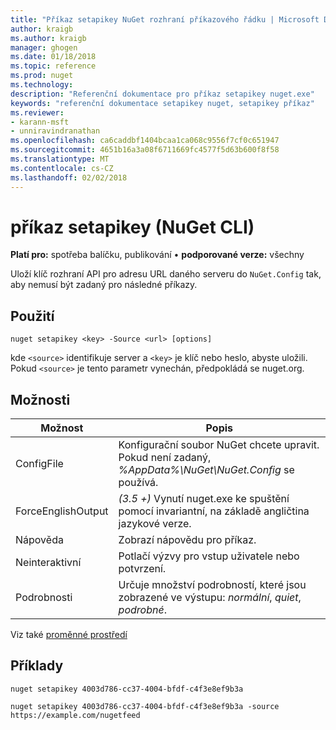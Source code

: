 ```yaml
---
title: "Příkaz setapikey NuGet rozhraní příkazového řádku | Microsoft Docs"
author: kraigb
ms.author: kraigb
manager: ghogen
ms.date: 01/18/2018
ms.topic: reference
ms.prod: nuget
ms.technology: 
description: "Referenční dokumentace pro příkaz setapikey nuget.exe"
keywords: "referenční dokumentace setapikey nuget, setapikey příkaz"
ms.reviewer:
- karann-msft
- unniravindranathan
ms.openlocfilehash: ca6caddbf1404bcaa1ca068c9556f7cf0c651947
ms.sourcegitcommit: 4651b16a3a08f6711669fc4577f5d63b600f8f58
ms.translationtype: MT
ms.contentlocale: cs-CZ
ms.lasthandoff: 02/02/2018
---
```

# <a name="setapikey-command-nuget-cli"></a>příkaz setapikey (NuGet CLI)

**Platí pro:** spotřeba balíčku, publikování &bullet; **podporované verze:** všechny

Uloží klíč rozhraní API pro adresu URL daného serveru do `NuGet.Config` tak, aby nemusí být zadaný pro následné příkazy.

## <a name="usage"></a>Použití

```cli
nuget setapikey <key> -Source <url> [options]
```

kde `<source>` identifikuje server a `<key>` je klíč nebo heslo, abyste uložili. Pokud `<source>` je tento parametr vynechán, předpokládá se nuget.org.

## <a name="options"></a>Možnosti

| Možnost | Popis |
| --- | --- |
| ConfigFile | Konfigurační soubor NuGet chcete upravit. Pokud není zadaný, *%AppData%\NuGet\NuGet.Config* se používá. |
| ForceEnglishOutput | *(3.5 +)*  Vynutí nuget.exe ke spuštění pomocí invariantní, na základě angličtina jazykové verze. |
| Nápověda | Zobrazí nápovědu pro příkaz. |
| Neinteraktivní | Potlačí výzvy pro vstup uživatele nebo potvrzení. |
| Podrobnosti | Určuje množství podrobností, které jsou zobrazené ve výstupu: *normální*, *quiet*, *podrobné*. |

Viz také [proměnné prostředí](cli-ref-environment-variables.md)

## <a name="examples"></a>Příklady

```cli
nuget setapikey 4003d786-cc37-4004-bfdf-c4f3e8ef9b3a

nuget setapikey 4003d786-cc37-4004-bfdf-c4f3e8ef9b3a -source https://example.com/nugetfeed
```
